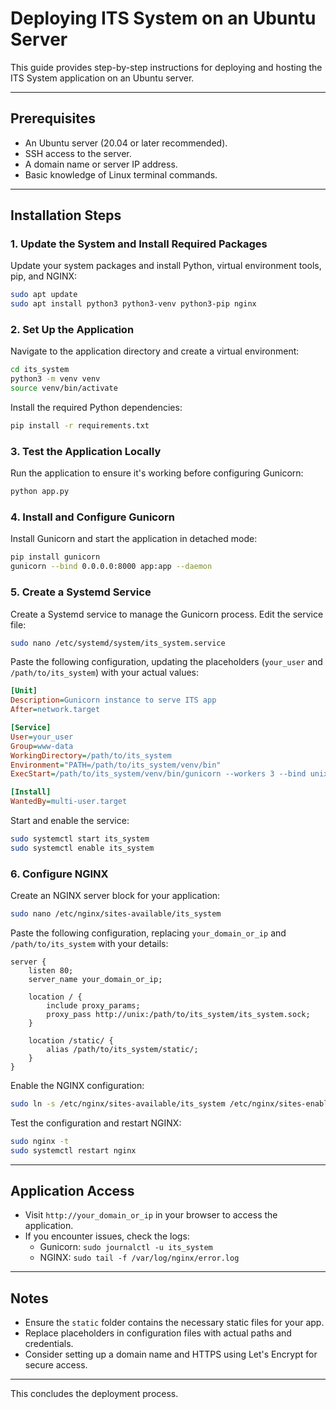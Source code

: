# Deploying ITS System on an Ubuntu Server

This guide provides step-by-step instructions for deploying and hosting the ITS System application on an Ubuntu server.

---

## Prerequisites
- An Ubuntu server (20.04 or later recommended).
- SSH access to the server.
- A domain name or server IP address.
- Basic knowledge of Linux terminal commands.

---

## Installation Steps

### 1. Update the System and Install Required Packages
Update your system packages and install Python, virtual environment tools, pip, and NGINX:
```bash
sudo apt update
sudo apt install python3 python3-venv python3-pip nginx
```

### 2. Set Up the Application
Navigate to the application directory and create a virtual environment:
```bash
cd its_system
python3 -m venv venv
source venv/bin/activate
```

Install the required Python dependencies:
```bash
pip install -r requirements.txt
```

### 3. Test the Application Locally
Run the application to ensure it's working before configuring Gunicorn:
```bash
python app.py
```

### 4. Install and Configure Gunicorn
Install Gunicorn and start the application in detached mode:
```bash
pip install gunicorn
gunicorn --bind 0.0.0.0:8000 app:app --daemon
```

### 5. Create a Systemd Service
Create a Systemd service to manage the Gunicorn process. Edit the service file:
```bash
sudo nano /etc/systemd/system/its_system.service
```

Paste the following configuration, updating the placeholders (`your_user` and `/path/to/its_system`) with your actual values:
```ini
[Unit]
Description=Gunicorn instance to serve ITS app
After=network.target

[Service]
User=your_user
Group=www-data
WorkingDirectory=/path/to/its_system
Environment="PATH=/path/to/its_system/venv/bin"
ExecStart=/path/to/its_system/venv/bin/gunicorn --workers 3 --bind unix:its_system.sock -m 007 app:app

[Install]
WantedBy=multi-user.target
```

Start and enable the service:
```bash
sudo systemctl start its_system
sudo systemctl enable its_system
```

### 6. Configure NGINX
Create an NGINX server block for your application:
```bash
sudo nano /etc/nginx/sites-available/its_system
```

Paste the following configuration, replacing `your_domain_or_ip` and `/path/to/its_system` with your details:
```nginx
server {
    listen 80;
    server_name your_domain_or_ip;

    location / {
        include proxy_params;
        proxy_pass http://unix:/path/to/its_system/its_system.sock;
    }

    location /static/ {
        alias /path/to/its_system/static/;
    }
}
```

Enable the NGINX configuration:
```bash
sudo ln -s /etc/nginx/sites-available/its_system /etc/nginx/sites-enabled
```

Test the configuration and restart NGINX:
```bash
sudo nginx -t
sudo systemctl restart nginx
```

---

## Application Access
- Visit `http://your_domain_or_ip` in your browser to access the application.
- If you encounter issues, check the logs:
  - Gunicorn: `sudo journalctl -u its_system`
  - NGINX: `sudo tail -f /var/log/nginx/error.log`

---

## Notes
- Ensure the `static` folder contains the necessary static files for your app.
- Replace placeholders in configuration files with actual paths and credentials.
- Consider setting up a domain name and HTTPS using Let's Encrypt for secure access.

---

This concludes the deployment process.

